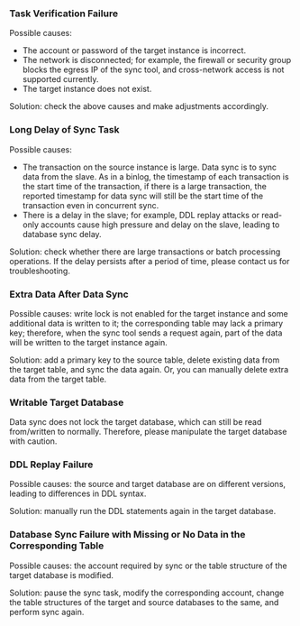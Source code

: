 ### Task Verification Failure
Possible causes:
- The account or password of the target instance is incorrect.
- The network is disconnected; for example, the firewall or security group blocks the egress IP of the sync tool, and cross-network access is not supported currently.
- The target instance does not exist.

Solution: check the above causes and make adjustments accordingly.

### Long Delay of Sync Task
Possible causes:
- The transaction on the source instance is large. Data sync is to sync data from the slave. As in a binlog, the timestamp of each transaction is the start time of the transaction, if there is a large transaction, the reported timestamp for data sync will still be the start time of the transaction even in concurrent sync.
- There is a delay in the slave; for example, DDL replay attacks or read-only accounts cause high pressure and delay on the slave, leading to database sync delay.

Solution: check whether there are large transactions or batch processing operations. If the delay persists after a period of time, please contact us for troubleshooting.

### Extra Data After Data Sync
Possible causes: write lock is not enabled for the target instance and some additional data is written to it; the corresponding table may lack a primary key; therefore, when the sync tool sends a request again, part of the data will be written to the target instance again.

Solution: add a primary key to the source table, delete existing data from the target table, and sync the data again. Or, you can manually delete extra data from the target table.

### Writable Target Database
Data sync does not lock the target database, which can still be read from/written to normally. Therefore, please manipulate the target database with caution.

### DDL Replay Failure
Possible causes: the source and target database are on different versions, leading to differences in DDL syntax.

Solution: manually run the DDL statements again in the target database.

### Database Sync Failure with Missing or No Data in the Corresponding Table
Possible causes: the account required by sync or the table structure of the target database is modified.

Solution: pause the sync task, modify the corresponding account, change the table structures of the target and source databases to the same, and perform sync again.
